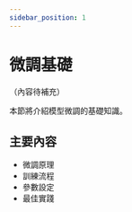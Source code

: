 ```yaml
---
sidebar_position: 1
---
```


# 微調基礎

（內容待補充）

本節將介紹模型微調的基礎知識。

## 主要內容

- 微調原理
- 訓練流程
- 參數設定
- 最佳實踐

